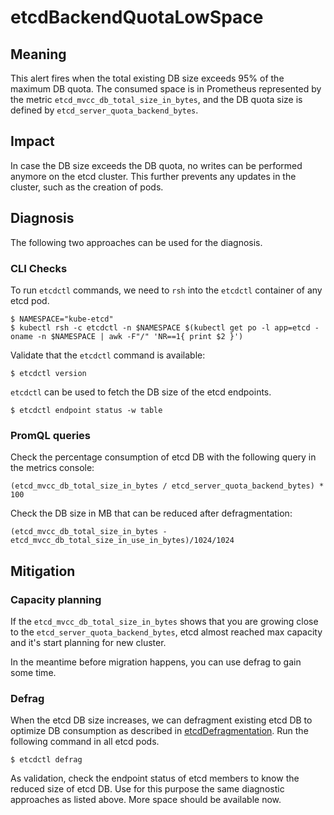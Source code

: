 # etcdBackendQuotaLowSpace

## Meaning

This alert fires when the total existing DB size exceeds 95% of the maximum
DB quota. The consumed space is in Prometheus represented by the metric
`etcd_mvcc_db_total_size_in_bytes`, and the DB quota size is defined by
`etcd_server_quota_backend_bytes`.

## Impact

In case the DB size exceeds the DB quota, no writes can be performed anymore on
the etcd cluster. This further prevents any updates in the cluster, such as the
creation of pods.

## Diagnosis

The following two approaches can be used for the diagnosis.

### CLI Checks

To run `etcdctl` commands, we need to `rsh` into the `etcdctl` container of any
etcd pod.

```shell
$ NAMESPACE="kube-etcd"
$ kubectl rsh -c etcdctl -n $NAMESPACE $(kubectl get po -l app=etcd -oname -n $NAMESPACE | awk -F"/" 'NR==1{ print $2 }')
```

Validate that the `etcdctl` command is available:

```shell
$ etcdctl version
```

`etcdctl` can be used to fetch the DB size of the etcd endpoints.

```shell
$ etcdctl endpoint status -w table
```

### PromQL queries

Check the percentage consumption of etcd DB with the following query in the
metrics console:

```promql
(etcd_mvcc_db_total_size_in_bytes / etcd_server_quota_backend_bytes) * 100
```

Check the DB size in MB that can be reduced after defragmentation:

```promql
(etcd_mvcc_db_total_size_in_bytes - etcd_mvcc_db_total_size_in_use_in_bytes)/1024/1024
```

## Mitigation

### Capacity planning

If the `etcd_mvcc_db_total_size_in_bytes` shows that you are growing close to
the `etcd_server_quota_backend_bytes`, etcd almost reached max capacity and it's
start planning for new cluster.

In the meantime before migration happens, you can use defrag to gain some time.

### Defrag

When the etcd DB size increases, we can defragment existing etcd DB to optimize
DB consumption as described in [etcdDefragmentation](https://etcd.io/dkubectls/v3.4.0/op-guide/maintenance/).
Run the following command in all etcd pods.

```shell
$ etcdctl defrag
```

As validation, check the endpoint status of etcd members to know the reduced
size of etcd DB. Use for this purpose the same diagnostic approaches as listed
above. More space should be available now.
